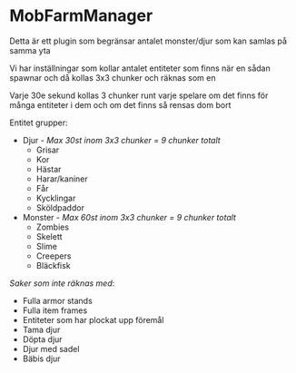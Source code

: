 # MobFarmManager
Detta är ett plugin som begränsar antalet monster/djur som kan samlas på samma yta  

Vi har inställningar som kollar antalet entiteter som finns när en sådan spawnar och då kollas 3x3 chunker och räknas som en  

Varje 30e sekund kollas 3 chunker runt varje spelare om det finns för många entiteter i dem och om det finns så rensas dom bort  
  
Entitet grupper:
- Djur - *Max 30st inom 3x3 chunker = 9 chunker totalt*
  - Grisar
  - Kor
  - Hästar
  - Harar/kaniner
  - Får
  - Kycklingar
  - Sköldpaddor
- Monster - *Max 60st inom 3x3 chunker = 9 chunker totalt*
  - Zombies
  - Skelett
  - Slime
  - Creepers
  - Bläckfisk

*Saker som inte räknas med*:
- Fulla armor stands
- Fulla item frames
- Entiteter som har plockat upp föremål
- Tama djur
- Döpta djur
- Djur med sadel
- Bäbis djur